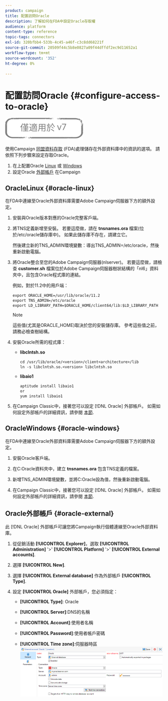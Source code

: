 ```yaml
---
product: campaign
title: 配置訪問Oracle
description: 了解如何在FDA中設定Oracle存取權
audience: platform
content-type: reference
topic-tags: connectors
exl-id: 320bfbb4-533b-4c45-a46f-c3c8dd68221f
source-git-commit: 20509f44c5b8e0827a09f44dffdf2ec9d11652a1
workflow-type: tm+mt
source-wordcount: '352'
ht-degree: 0%

---
```


# 配置訪問Oracle {#configure-access-to-oracle}

![](../../assets/v7-only.svg)

使用Campaign [同盟資料存取](../../installation/using/about-fda.md) (FDA)處理儲存在外部資料庫中的資訊的選項。 請依照下列步驟來設定存取Oracle。

1. 在上配置Oracle [Linux](#oracle-linux) 或 [Windows](#azure-windows)
1. 設定Oracle [外部帳戶](#oracle-external) 在Campaign

## OracleLinux {#oracle-linux}

在FDA中連線至Oracle外部資料庫需要Adobe Campaign伺服器下方的額外設定。

1. 安裝與Oracle版本對應的Oracle完整客戶端。
1. 將TNS定義新增至安裝。 若要這麼做，請在 **tnsnames.ora** 檔案(位於/etc/oracle儲存庫中)。 如果此儲存庫不存在，請建立它。

   然後建立新的TNS_ADMIN環境變數：導出TNS_ADMIN=/etc/oracle，然後重新啟動電腦。

1. 將Oracle整合至您的Adobe Campaign伺服器(nlserver)。 若要這麼做，請檢查 **customer.sh** 檔案位於Adobe Campaign伺服器樹狀結構的「nl6」資料夾中，且包含Oracle程式庫的連結。

   例如，對於11.2中的用戶端：

   ```
   export ORACLE_HOME=/usr/lib/oracle/11.2
   export TNS_ADMIN=/etc/oracle
   export LD_LIBRARY_PATH=$ORACLE_HOME/client64/lib:$LD_LIBRARY_PATH
   ```

   >[!NOTE]
   >
   >這些值(尤其是ORACLE_HOME)取決於您的安裝儲存庫。 參考這些值之前，請務必檢查樹結構。

1. 安裝Oracle所需的程式庫：

   * **libclntsh.so**

      ```
      cd /usr/lib/oracle/<version>/client<architecture>/lib
      ln -s libclntsh.so.<version> libclntsh.so
      ```

   * **libaio1**

      ```
      aptitude install libaio1
      or
      yum install libaio1
      ```

1. 在Campaign Classic中，接著您可以設定 [!DNL Oracle] 外部帳戶。 如需如何設定外部帳戶的詳細資訊，請參閱 [本節](#oracle-external).

## OracleWindows {#oracle-windows}

在FDA中連線至Oracle外部資料庫需要Adobe Campaign伺服器下方的額外設定。

1. 安裝Oracle客戶端。

1. 在C:Oracle資料夾中，建立 **tnsnames.ora** 包含TNS定義的檔案。

1. 新增TNS_ADMIN環境變數，並將C:Oracle設為值，然後重新啟動電腦。

1. 在Campaign Classic中，接著您可以設定 [!DNL Oracle] 外部帳戶。 如需如何設定外部帳戶的詳細資訊，請參閱 [本節](#oracle-external).

## Oracle外部帳戶 {#oracle-external}

此 [!DNL Oracle] 外部帳戶可讓您將Campaign執行個體連線至Oracle外部資料庫。

1. 從促銷活動 **[!UICONTROL Explorer]**，選取 **[!UICONTROL Administration]** &#39;>&#39; **[!UICONTROL Platform]** &#39;>&#39; **[!UICONTROL External accounts]**.

1. 選擇 **[!UICONTROL New]**.

1. 選擇 **[!UICONTROL External database]** 作為外部帳戶 **[!UICONTROL Type]**.

1. 設定 **[!UICONTROL Oracle]** 外部帳戶，您必須指定：

   * **[!UICONTROL Type]**: Oracle

   * **[!UICONTROL Server]**:DNS的名稱

   * **[!UICONTROL Account]**:使用者名稱

   * **[!UICONTROL Password]**:使用者帳戶密碼

   * **[!UICONTROL Time zone]**:伺服器時區
   ![](assets/oracle_config.png)
